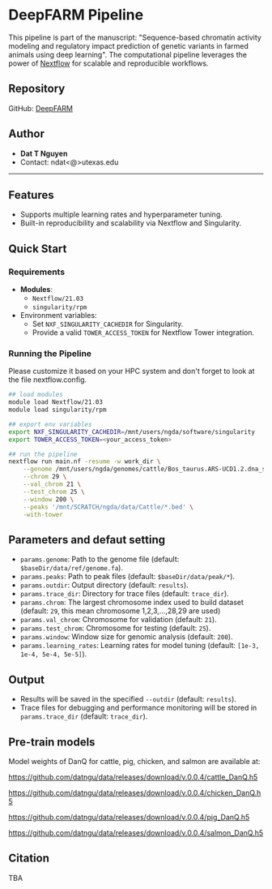 # DeepFARM Pipeline

This pipeline is part of the manuscript: "Sequence-based chromatin activity modeling and regulatory impact prediction of genetic variants in farmed animals using deep learning". The computational pipeline leverages the power of [Nextflow](https://www.nextflow.io/) for scalable and reproducible workflows.  

## Repository
GitHub: [DeepFARM](https://github.com/datngu/DeepFARM)

## Author
- **Dat T Nguyen**  
- Contact: ndat<@>utexas.edu  

---

## Features
- Supports multiple learning rates and hyperparameter tuning.
- Built-in reproducibility and scalability via Nextflow and Singularity.  

## Quick Start

### Requirements
- **Modules**:
  - `Nextflow/21.03`
  - `singularity/rpm`
- Environment variables:
  - Set `NXF_SINGULARITY_CACHEDIR` for Singularity.
  - Provide a valid `TOWER_ACCESS_TOKEN` for Nextflow Tower integration.

### Running the Pipeline

Please customize it based on your HPC system and don't forget to look at the file nextflow.config.

```bash
## load modules
module load Nextflow/21.03
module load singularity/rpm

## export env variables
export NXF_SINGULARITY_CACHEDIR=/mnt/users/ngda/software/singularity
export TOWER_ACCESS_TOKEN=<your_access_token>

## run the pipeline
nextflow run main.nf -resume -w work_dir \
    --genome /mnt/users/ngda/genomes/cattle/Bos_taurus.ARS-UCD1.2.dna_sm.toplevel.fa \
    --chrom 29 \
    --val_chrom 21 \
    --test_chrom 25 \
    --window 200 \
    --peaks '/mnt/SCRATCH/ngda/data/Cattle/*.bed' \
    -with-tower


```

## Parameters and defaut setting

- `params.genome`: Path to the genome file (default: `$baseDir/data/ref/genome.fa`).
- `params.peaks`: Path to peak files (default: `$baseDir/data/peak/*`).
- `params.outdir`: Output directory (default: `results`).
- `params.trace_dir`: Directory for trace files (default: `trace_dir`).
- `params.chrom`: The largest chromosome index used to build dataset (default: `29`, this mean chromosome 1,2,3,...,28,29 are used)
- `params.val_chrom`: Chromosome for validation (default: `21`).
- `params.test_chrom`: Chromosome for testing (default: `25`).
- `params.window`: Window size for genomic analysis (default: `200`).
- `params.learning_rates`: Learning rates for model tuning (default: `[1e-3, 1e-4, 5e-4, 5e-5]`).


## Output

- Results will be saved in the specified `--outdir` (default: `results`).
- Trace files for debugging and performance monitoring will be stored in `params.trace_dir` (default: `trace_dir`).


## Pre-train models

Model weights of DanQ for cattle, pig, chicken, and salmon are available at:

https://github.com/datngu/data/releases/download/v.0.0.4/cattle_DanQ.h5

https://github.com/datngu/data/releases/download/v.0.0.4/chicken_DanQ.h5

https://github.com/datngu/data/releases/download/v.0.0.4/pig_DanQ.h5

https://github.com/datngu/data/releases/download/v.0.0.4/salmon_DanQ.h5



## Citation

TBA

